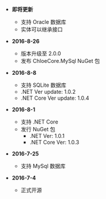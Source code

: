 * **即将更新**
	* 支持 Oracle 数据库
	* 实体可以继承接口

* **2016-8-26**
	* 版本升级至 2.0.0
	* 发布 ChloeCore.MySql NuGet 包

* **2016-8-8**
	* 支持 SQLite 数据库
	* .NET Ver update: 1.0.2
	* .NET Core Ver update: 1.0.4

* **2016-8-1**
	* 支持 .NET Core
    * 发行 NuGet 包
      * .NET Ver: 1.0.1
      * .NET Core Ver: 1.0.3

* **2016-7-25**
    * 支持 MySql 数据库

* **2016-7-4**
	* 正式开源
